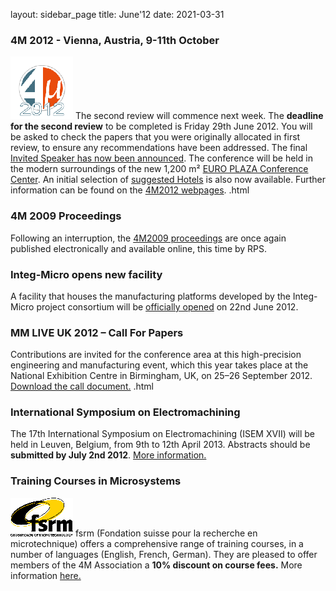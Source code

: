 layout: sidebar_page
title: June'12
date: 2021-03-31

<!--break-->
###  4M 2012 - Vienna, Austria, 9-11th October


![4M2011](/images/4m-2012_100.png)
The second review will commence next week. The **deadline for the second review** to be completed is Friday 29th June 2012. You will be asked to check the papers that you were originally allocated in first review, to ensure any recommendations have been addressed.  The final [Invited Speaker has now been announced](/contents/Invited-Speakers-4M2012.html). The conference will be held in the modern surroundings of the new 1,200 m² [EURO PLAZA Conference Center](http://www.europlaza.at/jart/prj3/euro_pl/website.jart?rel=en&content-id=1155914559700&reserve-mode=active). An initial selection of [suggested Hotels](/content/Hotels-Accommodation) is also now available. Further information can be found on the [4M2012 webpages](/conference/2012). .html

###  4M 2009 Proceedings

Following an interruption, the [4M2009 proceedings](http://rpsonline.com.sg/proceedings/4M2009RP001/) are once again published electronically and available online, this time by RPS.  
  
###  Integ-Micro opens new facility

A facility that houses the manufacturing platforms developed by the Integ-Micro project consortium will be [officially opened](/event/Opening-ceremony-Integ-Micro-Precision-Factory) on 22nd June 2012.
  
###  MM LIVE UK 2012 – Call For Papers

Contributions are invited for the conference area at this high-precision engineering and manufacturing event, which this year takes place at the National Exhibition Centre in Birmingham, UK, on 25–26 September 2012. [Download the call document.](/contents/MM-LIVE-UK-2012-%E2%80%93-Innovations-Micro-Manufacturing)  .html
  
###  International Symposium on Electromachining

The 17th International Symposium on Electromachining (ISEM XVII) will be held in Leuven, Belgium, from 9th to 12th April 2013. Abstracts should be **submitted by July 2nd 2012**. [More information.](/event/ISEM-XVI) 
  
###  Training Courses in Microsystems

![FSRM](/images/FSRM_LOGO_web.gif)
fsrm (Fondation suisse pour la recherche en microtechnique) offers a comprehensive range of training courses, in a number of languages (English, French, German). They are pleased to offer members of the 4M Association a <b>10% discount on course fees.</b> More information [here.](/contents/fsrm-training-courses.html)